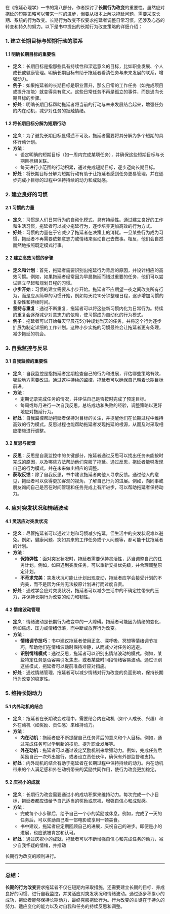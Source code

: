 在《拖延心理学》一书的第八部分，作者探讨了**长期行为改变**的重要性。虽然应对拖延的短期策略可以带来一时的进步，但要从根本上解决拖延问题，需要采取长期、系统的行为改变。长期行为改变不仅要求拖延者调整日常习惯，还涉及心态的转变和持久的努力。以下是书中提出的长期行为改变策略的详细介绍：

### 1. **建立长期目标与短期行动的联系**

#### 1.1 明确长期目标的重要性
- **定义**：长期目标是指那些具有持续性和深远意义的目标，比如职业发展、个人成长或健康管理。明确长期目标有助于拖延者看清任务与未来发展的联系，增强动力。
- **例子**：如果拖延者的长期目标是职业晋升，那么日常的工作任务（如完成项目或提升技能）就变得具有意义。这些日常任务不再是孤立的事件，而是通向长期目标的步骤。
- **好处**：明确长期目标帮助拖延者将当前的行动与未来发展结合起来，增强任务的内在动机，减少对任务的抵触情绪。

#### 1.2 将长期目标分解为短期行动
- **定义**：为了避免长期目标显得遥不可及，拖延者需要将其分解为多个短期的具体行动计划。
- **方法**：
    - 设定明确的短期目标（如一周内完成某项任务），并确保这些短期目标与长期目标相关联。
    - 每天进行小范围的行动积累，通过完成短期目标，逐步迈向长期目标。
- **好处**：将长期目标分解为短期行动有助于让拖延者感到任务更易管理，并在逐步完成小目标的过程中保持持续的动力和成就感。

### 2. **建立良好的习惯**

#### 2.1 习惯的力量
- **定义**：习惯是人们日常行为的自动化模式，具有持续性。通过建立良好的工作和生活习惯，拖延者可以减少拖延行为，逐步培养更加高效的行为方式。
- **好处**：习惯的力量在于它减少了拖延者在决策上的消耗。一旦某些行为成为习惯，拖延者不再需要依赖意志力或情绪来驱动自己去做事。相反，他们会自然而然地按照既定模式行事。

#### 2.2 建立高效习惯的步骤
- **定义和计划**：首先，拖延者需要识别出拖延行为背后的原因，并设计相应的高效习惯。例如，如果拖延者经常因为早晨拖延而错过重要的任务，他们可以尝试建立早起和规划日程的习惯。
- **小步开始**：习惯的建立需要从小步开始。拖延者不应期望一夜之间改变所有行为，而是应从简单的习惯开始，例如每天花10分钟整理日程，逐步增加习惯的复杂性和持续时间。
- **坚持与重复**：通过不断重复，拖延者可以将这些新习惯内化为日常行为。持续的重复会逐渐减少对意志力的依赖，使习惯成为自动化的行为模式。
- **例子**：拖延者可以开始每天早晨花5分钟规划当天的任务，并将这个行为逐步扩展为制定详细的工作计划。这种小步实施的习惯最终会让拖延者更有条理，减少拖延的机会。

### 3. **自我监控与反思**

#### 3.1 自我监控的重要性
- **定义**：自我监控是指拖延者定期检查自己的行为和进展，评估哪些策略有效，哪些地方需要改进。通过这种持续的监控，拖延者可以确保自己朝着长期目标前进。
- **方法**：
    - 定期记录完成任务的情况，并评估自己是否按时完成了预定目标。
    - 每周或每月进行一次自我反思，总结成功和失败的经验，调整策略以更好地应对拖延行为。
- **好处**：自我监控帮助拖延者保持对目标的关注，并提醒他们在长期过程中维持高效的行为模式。反思过程也能帮助拖延者发现拖延的根源，从而及时采取相应措施进行调整。

#### 3.2 反思与反馈
- **反思**：反思是自我监控中的关键部分，拖延者通过反思可以找出任务未能按时完成的原因，以及哪些方法帮助他们克服了拖延。通过反思，拖延者能够发现自己的行为模式，并在未来做出相应的调整。
- **获取反馈**：除了自我反思，书中建议拖延者向他人寻求反馈。通过他人的意见，拖延者可以获得更加客观的视角，了解自己行为的进展。例如，向同事或朋友询问自己是否在时间管理和任务完成上有所进步，可以帮助拖延者保持动力。

### 4. **应对突发状况和情绪波动**

#### 4.1 灵活应对突发状况
- **定义**：尽管拖延者可以通过计划和习惯减少拖延，但生活中的突发状况难以避免。例如，健康问题、突如其来的工作任务或个人问题等，都可能干扰拖延者的计划。
- **方法**：
    - **保持弹性**：面对突发状况时，拖延者需要保持灵活性，适当调整自己的任务计划。例如，如果遇到突发任务，可以重新安排优先级，并合理调整原定计划。
    - **不苛求完美**：突发状况可能让计划出现变动，拖延者应学会接受计划的不完美，而不是因为任务无法按原计划进行而过度自责。
- **好处**：通过学会应对突发状况，拖延者可以减少生活中的不确定性带来的压力，并保持长期行为改变的动力和韧性。

#### 4.2 情绪波动管理
- **定义**：情绪波动是长期行为改变中的一大障碍。拖延者可能因为情绪的变化，例如焦虑、压力或情绪低落，而中断或放弃行为改变。
- **方法**：
    - **情绪调节技巧**：书中建议拖延者使用正念、深呼吸、冥想等情绪调节技巧，帮助他们在情绪波动时保持冷静，从而减少对任务的逃避。
    - **识别情绪模式**：通过反思，拖延者可以识别出情绪波动的模式。例如，某些特定任务是否容易引发焦虑，或者某些时间段情绪容易波动。通过识别这些模式，拖延者可以提前准备好应对措施。
- **好处**：通过情绪管理，拖延者可以减少情绪对行为改变的负面影响，保持长期行为改变的稳定性。

### 5. **维持长期动力**

#### 5.1 内外动机的结合
- **定义**：拖延者在长期改变过程中，需要结合内在动机（如个人成长、兴趣）和外在动机（如奖励、责任感）来维持动力。
- **方法**：
    - **内在动机**：拖延者应不断提醒自己任务背后的意义和个人目标。例如，通过完成任务可以学到新的技能、提升职业发展等。
    - **外在动机**：拖延者可以通过设定奖励机制来增强动力。例如，完成任务后奖励自己一次外出旅行，或者设立责任伙伴，确保有外部监督和支持。
- **好处**：内外动机的结合有助于拖延者在长期过程中保持持续的动力。内在动机带来的个人满足感和外在动机带来的奖励共同作用，使行为改变更加稳定。

#### 5.2 庆祝小的成就
- **定义**：长期行为改变需要通过小的成功积累来维持动力。每次完成一个小目标，拖延者都应该给予自己适当的奖励或庆祝，增强自信心和成就感。
- **方法**：
    - 完成每个小步骤后，给予自己一个小的奖励或休息。例如，完成了一天的任务后，可以奖励自己看一部电影或享用一顿美食。
    - 书中建议，拖延者应定期回顾自己的进展，庆祝自己的进步。即便是小的进展，也应该被肯定和认可。
- **好处**：通过庆祝小的成就，拖延者可以不断增强自信心和完成任务的动力，减少自我怀疑的情绪，并推动

长期行为改变的顺利进行。

---

### 总结：
**长期的行为改变**要求拖延者不仅在短期内采取措施，还需要建立长期的目标、养成良好的习惯、进行自我监控，并灵活应对突发状况和情绪波动。通过逐步积累小的成功，拖延者能够保持长期动力，最终克服拖延行为。行为改变的关键在于持久的努力、适应变化的能力以及对自我和任务的持续反思和调整。
